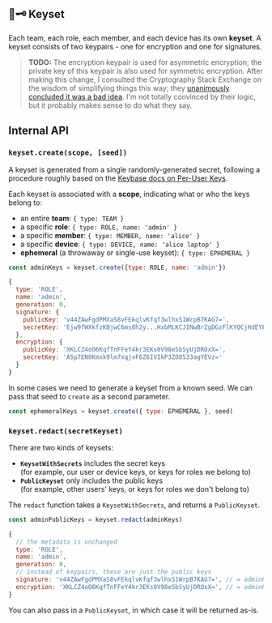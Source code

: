 ## 🔑🗝 Keyset

Each team, each role, each member, and each device has its own **keyset**. A keyset consists of two keypairs - one for encryption and one for signatures.

> **TODO:** The encryption keypair is used for asymmetric encryption; the private key of this keypair is also used for symmetric encryption. After making this change, I consulted the Cryptography Stack Exchange on the wisdom of simplifying things this way; they [unanimously concluded it was a bad idea](https://crypto.stackexchange.com/questions/81045/can-i-use-the-secret-part-of-a-asymmetric-encryption-keypair-as-a-symmetric-encr). I'm not totally convinced by their logic, but it probably makes sense to do what they say.

## Internal API 

### `keyset.create(scope, [seed])`

A keyset is generated from a single randomly-generated secret, following a procedure roughly based on the [Keybase docs on Per-User Keys](http://keybase.io/docs/teams/puk).

Each keyset is associated with a **scope**, indicating what or who the keys belong to:

- an entire **team**: `{ type: TEAM }`
- a specific **role**: `{ type: ROLE, name: 'admin' }`
- a specific **member**: `{ type: MEMBER, name: 'alice' }`
- a specific **device**: `{ type: DEVICE, name: 'alice laptop' }`
- **ephemeral** (a throwaway or single-use keyset): `{ type: EPHEMERAL }`

```js
const adminKeys = keyset.create({type: ROLE, name: 'admin'})

{
  type: 'ROLE',
  name: 'admin',
  generation: 0,
  signature: {
    publicKey: 'v44ZAwFgdPMXaS8vFEkqlvKfqf3wlhxS1WrpB7KAG7=',
    secretKey: 'Ejw9fWXkfzKBjwC6ms0h2y...HxbMLKCJINwBrZgDGzFlKYQCjHdEYEknHsdoFNc2bwwO='
  },
  encryption: {
    publicKey: 'XKLCZ4oO6KqfTnFFeY4kr3EKs0V98eSbSyUjDROxX=',
    secretKey: 'A5p7EN8Kmxk9lm7xqjxF6Z6IVIkP3ZO8533agYEVz='
  }
}
```

In some cases we need to generate a keyset from a known seed. We can pass that seed to `create` as a second parameter.

```js
const ephemeralKeys = keyset.create({ type: EPHEMERAL }, seed)
```

### `keyset.redact(secretKeyset)`

There are two kinds of keysets:

- **`KeysetWithSecrets`** includes the secret keys  
  (for example, our user or device keys, or keys for roles we belong to)
- **`PublicKeyset`** only includes the public keys  
  (for example, other users' keys, or keys for roles we don't belong to)

The `redact` function takes a `KeysetWithSecrets`, and returns a `PublicKeyset`.

```js
const adminPublicKeys = keyset.redact(adminKeys)

{
  // the metadata is unchanged
  type: 'ROLE',
  name: 'admin',
  generation: 0,
  // instead of keypairs, these are just the public keys
  signature: 'v44ZAwFgdPMXaS8vFEkqlvKfqf3wlhxS1WrpB7KAG7=', // = adminKeys.signature.publicKey
  encryption: 'XKLCZ4oO6KqfTnFFeY4kr3EKs0V98eSbSyUjDROxX=', // = adminKeys.encryption.publicKey
}
```

You can also pass in a `PublicKeyset`, in which case it will be returned as-is.